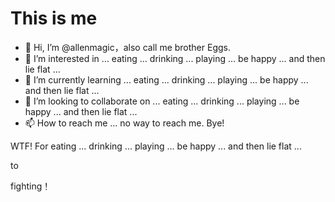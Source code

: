 # This is me
- 👋 Hi, I’m @allenmagic，also call me brother Eggs.
- 👀 I’m interested in ... eating ... drinking ... playing ... be happy ... and then lie flat ...
- 🌱 I’m currently learning ... eating ... drinking ... playing ... be happy ... and then lie flat ...
- 💞️ I’m looking to collaborate on ... eating ... drinking ... playing ... be happy ... and then lie flat ...
- 📫 How to reach me ... no way to reach me. Bye!

WTF!
For eating ... drinking ... playing ... be happy ... and then lie flat ...

to

fighting！

<!---
allenmagic/allenmagic is a ✨ special ✨ repository because its `README.md` (this file) appears on your GitHub profile.
You can click the Preview link to take a look at your changes.
--->
